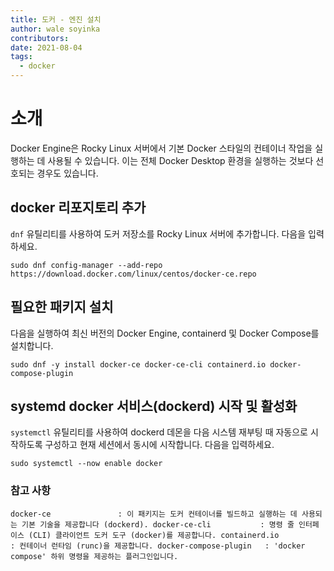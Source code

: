 ```yaml
---
title: 도커 - 엔진 설치
author: wale soyinka
contributors:
date: 2021-08-04
tags:
  - docker
---
```


# 소개

Docker Engine은 Rocky Linux 서버에서 기본 Docker 스타일의 컨테이너 작업을 실행하는 데 사용될 수 있습니다. 이는 전체 Docker Desktop 환경을 실행하는 것보다 선호되는 경우도 있습니다.

## docker 리포지토리 추가

`dnf` 유틸리티를 사용하여 도커 저장소를 Rocky Linux 서버에 추가합니다. 다음을 입력하세요.

```
sudo dnf config-manager --add-repo https://download.docker.com/linux/centos/docker-ce.repo
```

## 필요한 패키지 설치

다음을 실행하여 최신 버전의 Docker Engine, containerd 및 Docker Compose를 설치합니다.

```
sudo dnf -y install docker-ce docker-ce-cli containerd.io docker-compose-plugin
```

## systemd docker 서비스(dockerd) 시작 및 활성화

`systemctl` 유틸리티를 사용하여 dockerd 데몬을 다음 시스템 재부팅 때 자동으로 시작하도록 구성하고 현재 세션에서 동시에 시작합니다. 다음을 입력하세요.

```
sudo systemctl --now enable docker
```


### 참고 사항

```
docker-ce               : 이 패키지는 도커 컨테이너를 빌드하고 실행하는 데 사용되는 기본 기술을 제공합니다 (dockerd). docker-ce-cli           : 명령 줄 인터페이스 (CLI) 클라이언트 도커 도구 (docker)를 제공합니다. containerd.io           : 컨테이너 런타임 (runc)을 제공합니다. docker-compose-plugin   : 'docker compose' 하위 명령을 제공하는 플러그인입니다. 

```



